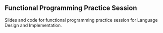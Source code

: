 ## Functional Programming Practice Session
Slides and code for functional programming practice session for
Language Design and Implementation.
